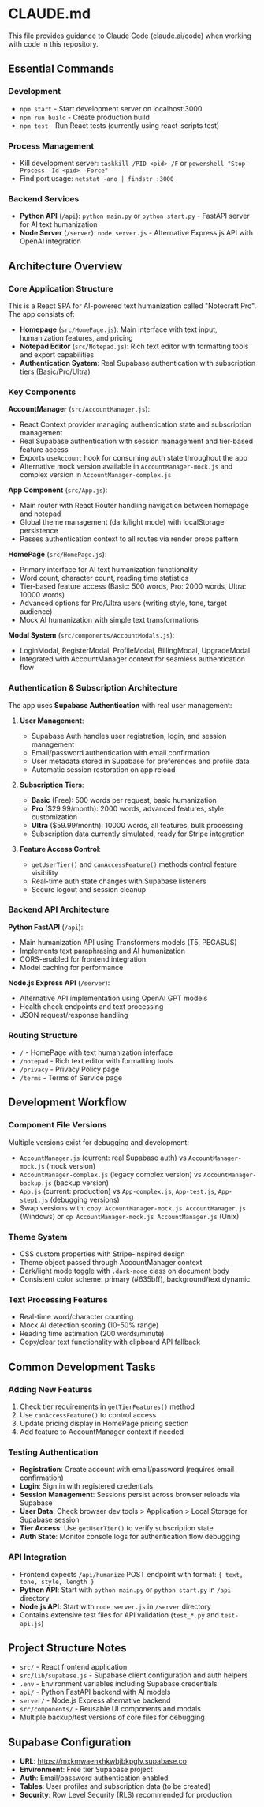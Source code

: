 # CLAUDE.md

This file provides guidance to Claude Code (claude.ai/code) when working with code in this repository.

## Essential Commands

### Development
- `npm start` - Start development server on localhost:3000
- `npm run build` - Create production build
- `npm test` - Run React tests (currently using react-scripts test)

### Process Management
- Kill development server: `taskkill /PID <pid> /F` or `powershell "Stop-Process -Id <pid> -Force"`
- Find port usage: `netstat -ano | findstr :3000`

### Backend Services
- **Python API** (`/api`): `python main.py` or `python start.py` - FastAPI server for AI text humanization
- **Node Server** (`/server`): `node server.js` - Alternative Express.js API with OpenAI integration

## Architecture Overview

### Core Application Structure
This is a React SPA for AI-powered text humanization called "Notecraft Pro". The app consists of:
- **Homepage** (`src/HomePage.js`): Main interface with text input, humanization features, and pricing
- **Notepad Editor** (`src/Notepad.js`): Rich text editor with formatting tools and export capabilities
- **Authentication System**: Real Supabase authentication with subscription tiers (Basic/Pro/Ultra)

### Key Components

**AccountManager** (`src/AccountManager.js`):
- React Context provider managing authentication state and subscription management
- Real Supabase authentication with session management and tier-based feature access
- Exports `useAccount` hook for consuming auth state throughout the app
- Alternative mock version available in `AccountManager-mock.js` and complex version in `AccountManager-complex.js`

**App Component** (`src/App.js`):
- Main router with React Router handling navigation between homepage and notepad
- Global theme management (dark/light mode) with localStorage persistence
- Passes authentication context to all routes via render props pattern

**HomePage** (`src/HomePage.js`):
- Primary interface for AI text humanization functionality
- Word count, character count, reading time statistics
- Tier-based feature access (Basic: 500 words, Pro: 2000 words, Ultra: 10000 words)
- Advanced options for Pro/Ultra users (writing style, tone, target audience)
- Mock AI humanization with simple text transformations

**Modal System** (`src/components/AccountModals.js`):
- LoginModal, RegisterModal, ProfileModal, BillingModal, UpgradeModal
- Integrated with AccountManager context for seamless authentication flow

### Authentication & Subscription Architecture
The app uses **Supabase Authentication** with real user management:

1. **User Management**: 
   - Supabase Auth handles user registration, login, and session management
   - Email/password authentication with email confirmation
   - User metadata stored in Supabase for preferences and profile data
   - Automatic session restoration on app reload

2. **Subscription Tiers**:
   - **Basic** (Free): 500 words per request, basic humanization
   - **Pro** ($29.99/month): 2000 words, advanced features, style customization  
   - **Ultra** ($59.99/month): 10000 words, all features, bulk processing
   - Subscription data currently simulated, ready for Stripe integration

3. **Feature Access Control**:
   - `getUserTier()` and `canAccessFeature()` methods control feature visibility
   - Real-time auth state changes with Supabase listeners
   - Secure logout and session cleanup

### Backend API Architecture

**Python FastAPI** (`/api`):
- Main humanization API using Transformers models (T5, PEGASUS)
- Implements text paraphrasing and AI humanization
- CORS-enabled for frontend integration
- Model caching for performance

**Node.js Express API** (`/server`):
- Alternative API implementation using OpenAI GPT models
- Health check endpoints and text processing
- JSON request/response handling

### Routing Structure
- `/` - HomePage with text humanization interface
- `/notepad` - Rich text editor with formatting tools
- `/privacy` - Privacy Policy page
- `/terms` - Terms of Service page

## Development Workflow

### Component File Versions
Multiple versions exist for debugging and development:
- `AccountManager.js` (current: real Supabase auth) vs `AccountManager-mock.js` (mock version)
- `AccountManager-complex.js` (legacy complex version) vs `AccountManager-backup.js` (backup version)
- `App.js` (current: production) vs `App-complex.js`, `App-test.js`, `App-step1.js` (debugging versions)
- Swap versions with: `copy AccountManager-mock.js AccountManager.js` (Windows) or `cp AccountManager-mock.js AccountManager.js` (Unix)

### Theme System
- CSS custom properties with Stripe-inspired design
- Theme object passed through AccountManager context
- Dark/light mode toggle with `.dark-mode` class on document body
- Consistent color scheme: primary (#635bff), background/text dynamic

### Text Processing Features
- Real-time word/character counting
- Mock AI detection scoring (10-50% range)
- Reading time estimation (200 words/minute)
- Copy/clear text functionality with clipboard API fallback

## Common Development Tasks

### Adding New Features
1. Check tier requirements in `getTierFeatures()` method
2. Use `canAccessFeature()` to control access
3. Update pricing display in HomePage pricing section
4. Add feature to AccountManager context if needed

### Testing Authentication
- **Registration**: Create account with email/password (requires email confirmation)
- **Login**: Sign in with registered credentials
- **Session Management**: Sessions persist across browser reloads via Supabase
- **User Data**: Check browser dev tools > Application > Local Storage for Supabase session
- **Tier Access**: Use `getUserTier()` to verify subscription state
- **Auth State**: Monitor console logs for authentication flow debugging

### API Integration
- Frontend expects `/api/humanize` POST endpoint with format: `{ text, tone, style, length }`
- **Python API**: Start with `python main.py` or `python start.py` in `/api` directory
- **Node.js API**: Start with `node server.js` in `/server` directory
- Contains extensive test files for API validation (`test_*.py` and `test-api.js`)

## Project Structure Notes
- `src/` - React frontend application
- `src/lib/supabase.js` - Supabase client configuration and auth helpers
- `.env` - Environment variables including Supabase credentials
- `api/` - Python FastAPI backend with AI models
- `server/` - Node.js Express alternative backend
- `src/components/` - Reusable UI components and modals
- Multiple backup/test versions of core files for debugging

## Supabase Configuration
- **URL**: https://mxkmwaenxhkwbjbkpglv.supabase.co
- **Environment**: Free tier Supabase project
- **Auth**: Email/password authentication enabled
- **Tables**: User profiles and subscription data (to be created)
- **Security**: Row Level Security (RLS) recommended for production